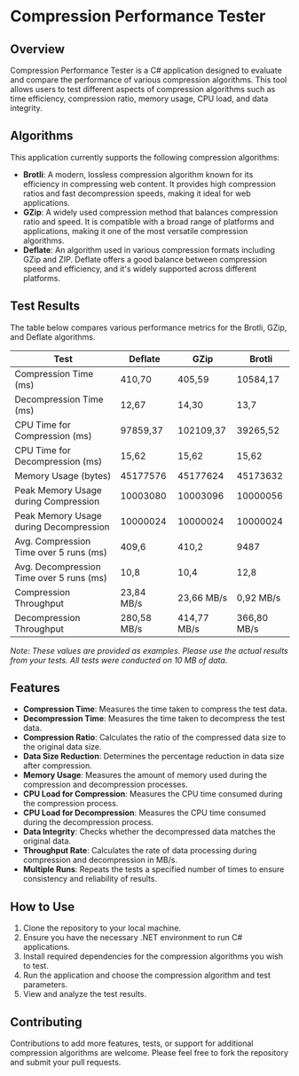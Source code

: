 # Compression Performance Tester

## Overview
Compression Performance Tester is a C# application designed to evaluate and compare the performance of various compression algorithms. This tool allows users to test different aspects of compression algorithms such as time efficiency, compression ratio, memory usage, CPU load, and data integrity.

## Algorithms
This application currently supports the following compression algorithms:
- **Brotli**: A modern, lossless compression algorithm known for its efficiency in compressing web content. It provides high compression ratios and fast decompression speeds, making it ideal for web applications.
- **GZip**: A widely used compression method that balances compression ratio and speed. It is compatible with a broad range of platforms and applications, making it one of the most versatile compression algorithms.
- **Deflate**: An algorithm used in various compression formats including GZip and ZIP. Deflate offers a good balance between compression speed and efficiency, and it's widely supported across different platforms.

## Test Results

The table below compares various performance metrics for the Brotli, GZip, and Deflate algorithms.

|    Test   | Deflate   | GZip     | Brotli    |
|-----------|-----------|----------|-----------|
| Compression Time (ms)       | 410,70    | 405,59   | 10584,17  |
| Decompression Time (ms)     | 12,67     | 14,30     | 13,7     |
| CPU Time for Compression (ms)| 97859,37   | 102109,37  | 39265,52 |
| CPU Time for Decompression (ms)| 15,62   | 15,62  | 15,62 |
| Memory Usage (bytes)        | 45177576  | 45177624  | 45173632  |
| Peak Memory Usage during Compression | 10003080  | 10003096  | 10000056  |
| Peak Memory Usage during Decompression | 10000024  | 10000024  | 10000024  |
| Avg. Compression Time over 5 runs (ms) | 409,6 | 410,2 | 9487 |
| Avg. Decompression Time over 5 runs (ms) | 10,8 | 10,4 | 12,8 |
| Compression Throughput | 23,84 MB/s | 23,66 MB/s | 0,92 MB/s |
| Decompression Throughput | 280,58 MB/s | 414,77 MB/s | 366,80 MB/s |

*Note: These values are provided as examples. Please use the actual results from your tests. All tests were conducted on 10 MB of data.*

## Features

- **Compression Time**: Measures the time taken to compress the test data.
- **Decompression Time**: Measures the time taken to decompress the test data.
- **Compression Ratio**: Calculates the ratio of the compressed data size to the original data size.
- **Data Size Reduction**: Determines the percentage reduction in data size after compression.
- **Memory Usage**: Measures the amount of memory used during the compression and decompression processes.
- **CPU Load for Compression**: Measures the CPU time consumed during the compression process.
- **CPU Load for Decompression**: Measures the CPU time consumed during the decompression process.
- **Data Integrity**: Checks whether the decompressed data matches the original data.
- **Throughput Rate**: Calculates the rate of data processing during compression and decompression in MB/s.
- **Multiple Runs**: Repeats the tests a specified number of times to ensure consistency and reliability of results.


## How to Use
1. Clone the repository to your local machine.
2. Ensure you have the necessary .NET environment to run C# applications.
3. Install required dependencies for the compression algorithms you wish to test.
4. Run the application and choose the compression algorithm and test parameters.
5. View and analyze the test results.

## Contributing
Contributions to add more features, tests, or support for additional compression algorithms are welcome. Please feel free to fork the repository and submit your pull requests.
